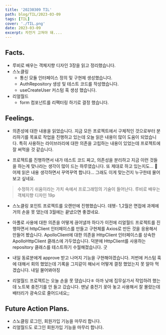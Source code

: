 ```yaml
---
title: '20230309 TIL'
path: blog/TIL/2023-03-09
tags: [TIL]
cover: './TIL.png'
date: 2023-03-09
excerpt: 자전거 고쳐야 돼....
---
```


## Facts.

* 루비로 배우는 객체지향 디자인 3장을 읽고 정리했습니다. 
* 스노클링 
	* 통신 모듈 인터페이스 정의 및 구현체 생성했습니다. 
	* AuthRepository 생성 및 테스트 코드를 작성했습니다. 
	* useCreateUser 커스텀 훅 생성 했습니다. 
* 리얼월드 
	* form 컴포넌트를 리팩터링 하기로 결정 했습니다.

## Feelings.

* 의존성에 대한 내용을 읽었습니다. 지금 모든 프로젝트에서 구체적인 것으로부터 분리하기를 목표로 작업을 진행하고 있는데 오늘 읽은 내용이 많이 도움이 되었습니다. 특히 사용하는 라이브러리에 대한 의존을 고립하는 내용이 있었는데 프로젝트에 잘 써먹을 것 같습니다. 

* 프로젝트를 진행하면서 내가 테스트 코드 짜고, 의존성을 분리하고 지금 이런 것들을 하는게 맞나라는 생각이 많이 드는 하루였습니다. 또 제대로 하고 있는지도... 🥲 어제 읽은 내용 생각하면서 꾸역꾸역 합니다... 그래도 이게 맞는건지 누구한테 물어보고 싶네요.

> 수정하기 쉬움이라는 가치 속에서 프로그래밍의 기술이 들어난다.
> 루비로 배우는 객체지향 디자인 19p

* 스노클링 포인트 프로젝트를 오랜만에 진행했습니다. 데헷- 1,2월은 면접에 과제에 거의 손을 못 댔는데 3월에는 끝냈으면 좋겠네요.

* 아폴로 사용에 대한 의존을 어떻게 끊어낼까 하다가 이전에 리얼월드 프로젝트를 진행하면서 httpClient 인터페이스를 만들고 구현체를 Axios로 만든 것을 응용해서 만들어 봤습니다. ApolloClient에 대한 의존을 HttpClient 인터페이스를 상속한 ApolloHttpClient 클래스에 가두었습니다. 덕분에 HttpClient를 사용하는 repository 클래스를 테스트하기 수월해졌습니다. 굿

* 내일 동료분에게 approve 받고 나머지 기능을 구현해야겠습니다.  저번에 커스텀 훅에 대해서 회의 했었는데 기록을 그지같이 해놔서 어떻게 결정 했었는지 못 알아 먹겠습니다. 내일 물어봐야징

* 리얼월드 프로젝트는 오늘 손을 못 댔습니다ㅎ 아까 낮에 집무실가서 작업하려 했는데 노트북 충전기를 안 들고 갔습니다. 맨날 충전기 꽂아 놓고 사용해서 잘 몰랐는데 배터리가 광속으로 줄어드네요;; 



## Future Action Plans.

* 스노클링 로그인, 회원가입 기능을 마무리 합니다. 
* 리얼월드도 로그인 회원가입 기능을 마무리 합니다. 